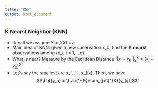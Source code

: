 ```yaml
---
title: "KNN"
output: html_document
---
```


### K Nearst Neighbor (KNN)
* Recall we assume $Y = f(X) + \varepsilon$
* Main idea of KNN: given a new observation x_0, find the K **nearst** observations among {x_i, i = 1,...,n}
* What is near? Measure by the Euclidean Distance $||x_i - x_0||_{2}^{2} = (x_i-x_0)^2$
* Let's say the smallest are x_i, ... , x_{ik}. Then, we have $$\hat{y_o} = \frac{1}{K}\sum_{j=1}^{K}{y_{ij}}$$